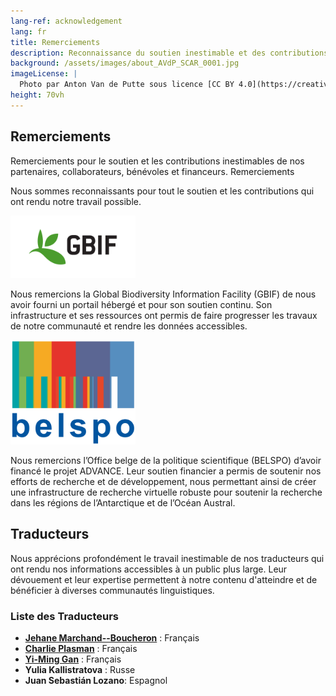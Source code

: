 ```yaml
---
lang-ref: acknowledgement
lang: fr
title: Remerciements
description: Reconnaissance du soutien inestimable et des contributions de nos partenaires, collaborateurs, bénévoles et financeurs.
background: /assets/images/about_AVdP_SCAR_0001.jpg
imageLicense: |
  Photo par Anton Van de Putte sous licence [CC BY 4.0](https://creativecommons.org/licenses/by/4.0/)
height: 70vh
---
```


## Remerciements

Remerciements pour le soutien et les contributions inestimables de nos partenaires, collaborateurs, bénévoles et financeurs.
Remerciements

Nous sommes reconnaissants pour tout le soutien et les contributions qui ont rendu notre travail possible.

<img src="/assets/images/logo/gbif-standard-logo-green.png" alt="GBIF logo" width="200">

Nous remercions la Global Biodiversity Information Facility (GBIF) de nous avoir fourni un portail hébergé et pour son soutien continu. Son infrastructure et ses ressources ont permis de faire progresser les travaux de notre communauté et rendre les données accessibles.

<img src="/assets/images/logo/belspo.jpg" alt="BELSPO logo" width="200">

Nous remercions l’Office belge de la politique scientifique (BELSPO) d’avoir financé le projet ADVANCE. Leur soutien financier a permis de soutenir nos efforts de recherche et de développement, nous permettant ainsi de créer une infrastructure de recherche virtuelle robuste pour soutenir la recherche dans les régions de l’Antarctique et de l’Océan Austral.

## Traducteurs

Nous apprécions profondément le travail inestimable de nos traducteurs qui ont rendu nos informations accessibles à un public plus large. Leur dévouement et leur expertise permettent à notre contenu d'atteindre et de bénéficier à diverses communautés linguistiques.

### Liste des Traducteurs

- **[Jehane Marchand--Boucheron](https://orcid.org/0009-0004-3688-874X)** : Français
- **[Charlie Plasman](https://orcid.org/0009-0007-7519-7417)** : Français
- **[Yi-Ming Gan](https://orcid.org/0000-0001-7087-2646)** : Français
- **Yulia Kallistratova** : Russe
- **Juan Sebastián Lozano**: Espagnol
